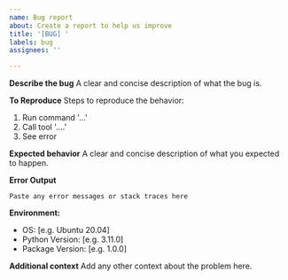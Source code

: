 ```yaml
---
name: Bug report
about: Create a report to help us improve
title: '[BUG] '
labels: bug
assignees: ''

---
```


**Describe the bug**
A clear and concise description of what the bug is.

**To Reproduce**
Steps to reproduce the behavior:
1. Run command '...'
2. Call tool '....'
3. See error

**Expected behavior**
A clear and concise description of what you expected to happen.

**Error Output**
```
Paste any error messages or stack traces here
```

**Environment:**
 - OS: [e.g. Ubuntu 20.04]
 - Python Version: [e.g. 3.11.0]
 - Package Version: [e.g. 1.0.0]

**Additional context**
Add any other context about the problem here.
